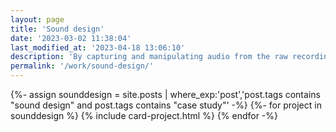 ```yaml
---
layout: page
title: 'Sound design'
date: '2023-03-02 11:38:04'
last_modified_at: '2023-04-18 13:06:10'
description: 'By capturing and manipulating audio from the raw recording to the final version, I turn a vision into sound using field recording, Foley, synthesis, editing, mix and mastering.'
permalink: '/work/sound-design/'
---
```

{%- assign sounddesign = site.posts | where_exp:'post','post.tags contains "sound design" and post.tags contains "case study"' -%}
{%- for project in sounddesign %}
{% include card-project.html %}
{% endfor -%}